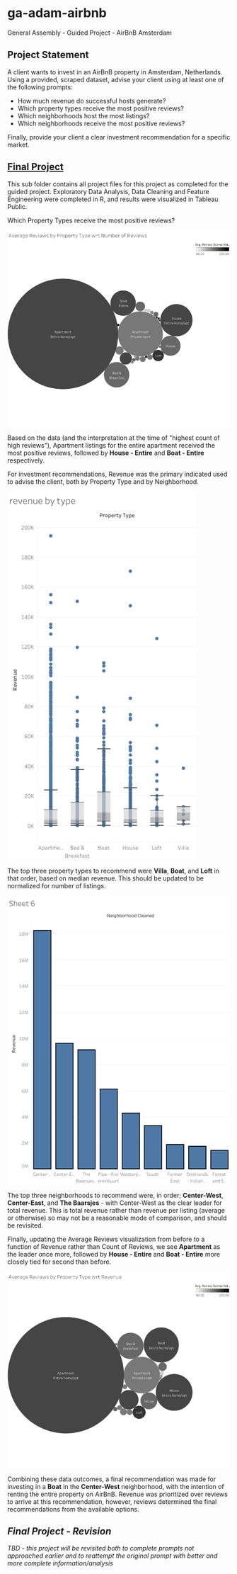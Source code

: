 # ga-adam-airbnb
General Assembly - Guided Project - AirBnB Amsterdam

## Project Statement

A client wants to invest in an AirBnB property in Amsterdam, Netherlands. Using a provided, scraped dataset, advise your client using at least one of the following prompts:

* How much revenue do successful hosts generate?
* Which property types receive the most positive reviews?
* Which neighborhoods host the most listings?
* Which neighborhoods receive the most positive reviews?

Finally, provide your client a clear investment recommendation for a specific market.

## [Final Project](ga-adam-airbnb/final-project)

This sub folder contains all project files for this project as completed for the guided project. Exploratory Data Analysis, Data Cleaning and Feature Engineering were completed in R, and results were visualized in Tableau Public.

Which Property Types receive the most positive reviews?

![Average Reviews by Property Type as a function of Review and Count](https://github.com/Lwillio/ga-adam-airbnb/blob/main/final-project/images/avgRev-propType-reviews.png)

Based on the data (and the interpretation at the time of "highest count of high reviews"), Apartment listings for the entire apartment received the most positive reviews, followed by **House - Entire** and **Boat - Entire** respectively.

For investment recommendations, Revenue was the primary indicated used to advise the client, both by Property Type and by Neighborhood. 

![Revenue by Property Type](https://github.com/Lwillio/ga-adam-airbnb/blob/main/final-project/images/revenueByPropType.png)

The top three property types to recommend were **Villa**, **Boat**, and **Loft** in that order, based on median revenue. This should be updated to be normalized for number of listings.

![Revenue by Neighborhood](https://github.com/Lwillio/ga-adam-airbnb/blob/main/final-project/images/revenueByNeighborhood.png)

The top three neighborhoods to recommend were, in order; **Center-West**, **Center-East**, and **The Baarsjes** - with Center-West as the clear leader for total revenue. This is total revenue rather than revenue per listing (average or otherwise) so may not be a reasonable mode of comparison, and should be revisited.

Finally, updating the Average Reviews visualization from before to a function of Revenue rather than Count of Reviews, we see **Apartment** as the leader once more, followed by **House - Entire** and **Boat - Entire** more closely tied for second than before.

![Average Revenue by Property Type as function of Revenue](https://github.com/Lwillio/ga-adam-airbnb/blob/main/final-project/images/avgRev-propType-revenue.png)

Combining these data outcomes, a final recommendation was made for investing in a **Boat** in the **Center-West** neighborhood, with the intention of renting the entire property on AirBnB. Revenue was prioritized over reviews to arrive at this recommendation, however, reviews determined the final recommendations from the available options.



## _Final Project - Revision_ 

_TBD - this project will be revisited both to complete prompts not approached earlier and to reattempt the original prompt with better and more complete information/analysis_
